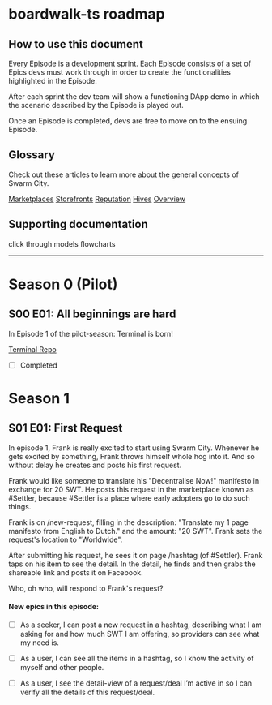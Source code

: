 # boardwalk-ts roadmap

## How to use this document
Every Episode is a development sprint. Each Episode consists of a set of Epics devs must work through in order to create the functionalities highlighted in the Episode.

After each sprint the dev team will show a functioning DApp demo in which the scenario described by the Episode is played out.

Once an Episode is completed, devs are free to move on to the ensuing Episode.

## Glossary
Check out these articles to learn more about the general concepts of Swarm City.

[Marketplaces](https://press.swarm.city/hashtags-revisited-694a7c9ff7a4)
[Storefronts](https://press.swarm.city/storefront-15f4c2a28d6f)
[Reputation](https://press.swarm.city/blockchain-reputation-promoting-good-actors-in-a-free-society-8f6117069cde)
[Hives](https://press.swarm.city/hives-f4845639eccf)
[Overview](https://thisis.swarm.city/)

## Supporting documentation

click through models
flowcharts
___

# Season 0 (Pilot)

## S00 E01: All beginnings are hard

In Episode 1 of the pilot-season: Terminal is born! 

[Terminal Repo](https://github.com/swarmcity/terminal-)
- [ ] Completed

# Season 1

## S01 E01: First Request

In episode 1, Frank is really excited to start using Swarm City. Whenever he gets excited by something, Frank throws himself whole hog into it. And so without delay he creates and posts his first request.

Frank would like someone to translate his "Decentralise Now!" manifesto in exchange for 20 SWT. He posts this request in the marketplace known as #Settler, because #Settler is a place where early adopters go to do such things.

Frank is on /new-request, filling in the description: "Translate my 1 page manifesto from English to Dutch." and the amount: "20 SWT". Frank sets the request's location to "Worldwide". 

After submitting his request, he sees it on page /hashtag (of #Settler). Frank taps on his item to see the detail. In the detail, he finds and then grabs the shareable link and posts it on Facebook.

Who, oh who, will respond to Frank's request?

#### New epics in this episode:
- [ ] As a seeker, I can post a new request in a hashtag, describing what I am asking for and how much SWT I am offering,  so providers can see what my need is.


- [ ] As a user, I can see all the items in a hashtag, so I know the activity of myself and other people.


- [ ] As a user, I see the detail-view of a request/deal I’m active in so I can verify all the details of this request/deal.


